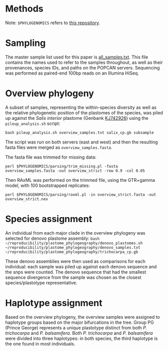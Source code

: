 Methods
=======
Note: `$PHYLOGENOMICS` refers to [this repository](https://github.com/daisieh/phylogenomics).

Sampling
========
The master sample list used for this paper is [all_samples.txt](https://github.com/daisieh/reproducibility/blob/plastome-phylogeography/plastome_phylogeography/all_samples.txt). This file contains the names used to refer to the samples throughout, as well as their provenances, species IDs, and paths on the POPCAN servers. Sequencing was performed as paired-end 100bp reads on an Illumina HiSeq.

Overview phylogeny
==================
A subset of samples, representing the within-species diversity as well as the relative phylogenetic position of the plastomes of the species, was piled up against the _Salix interior_ plastome (Genbank [KJ742926](http://www.ncbi.nlm.nih.gov/nuccore/KJ742926)) using the `pileup_analysis.sh` script:

  ```bash pileup_analysis.sh overview_samples.txt salix_cp.gb subsample```

The script was run on both servers (east and west) and then the resulting fasta files were merged as `overview_samples.fasta`.

The fasta file was trimmed for missing data:

  ```perl $PHYLOGENOMICS/parsing/trim_missing.pl -fasta overview_samples.fasta -out overview_strict -row 0.9 -col 0.05```

Then RAxML was performed on the trimmed file, using the GTR+gamma model, with 100 bootstrapped replicates:

  ```perl $PHYLOGENOMICS/parsing/raxml.pl -in overview_strict.fasta -out overview_strict.nex```

Species assignment
==================
An individual from each major clade in the overview phylogeny was selected for denovo plastome assembly:
```bash ~/reproducibility/plastome_phylogeography/denovo_plastomes.sh ~/reproducibility/plastome_phylogeography/denovo_samples.txt ~/reproducibility/plastome_phylogeography/trichocarpa_cp.gb```

These denovo assemblies were then used as comparisons for each individual: each sample was piled up against each denovo sequence and the snps were counted. The denovo sequence that had the smallest sequence divergence from the sample was chosen as the closest species/plastotype representative.


Haplotype assignment
====================
Based on the overview phylogeny, the overview samples were assigned to haplotype groups based on the major bifurcations in the tree. Group PG (Prince George) represents a unique plastotype distinct from both _P. trichocarpa_ and _P. balsamifera_. Both _P. trichocarpa_ and _P. balsamifera_ were divided into three haplotypes: in both species, the third haplotype is the one found in most individuals.

